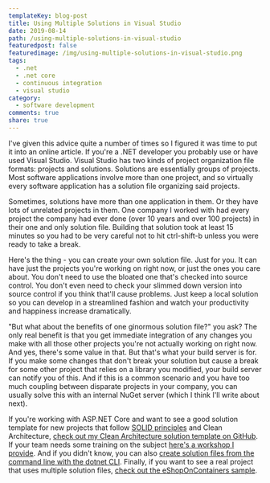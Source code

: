 ```yaml
---
templateKey: blog-post
title: Using Multiple Solutions in Visual Studio
date: 2019-08-14
path: /using-multiple-solutions-in-visual-studio
featuredpost: false
featuredimage: /img/using-multiple-solutions-in-visual-studio.png
tags:
  - .net
  - .net core
  - continuous integration
  - visual studio
category:
  - software development
comments: true
share: true
---
```


I've given this advice quite a number of times so I figured it was time to put it into an online article. If you're a .NET developer you probably use or have used Visual Studio. Visual Studio has two kinds of project organization file formats: projects and solutions. Solutions are essentially groups of projects. Most software applications involve more than one project, and so virtually every software application has a solution file organizing said projects.

Sometimes, solutions have more than one application in them. Or they have lots of unrelated projects in them. One company I worked with had every project the company had ever done (over 10 years and over 100 projects) in their one and only solution file. Building that solution took at least 15 minutes so you had to be very careful not to hit ctrl-shift-b unless you were ready to take a break.

Here's the thing - you can create your own solution file. Just for you. It can have just the projects you're working on right now, or just the ones you care about. You don't need to use the bloated one that's checked into source control. You don't even need to check your slimmed down version into source control if you think that'll cause problems. Just keep a local solution so you can develop in a streamlined fashion and watch your productivity and happiness increase dramatically.

"But what about the benefits of one ginormous solution file?" you ask? The only real benefit is that you get immediate integration of any changes you make with all those other projects you're not actually working on right now. And yes, there's some value in that. But that's what your build server is for. If you make some changes that don't break your solution but cause a break for some other project that relies on a library you modified, your build server can notify you of this. And if this is a common scenario and you have too much coupling between disparate projects in your company, you can usually solve this with an internal NuGet server (which I think I'll write about next).

If you're working with ASP.NET Core and want to see a good solution template for new projects that follow [SOLID principles](https://www.pluralsight.com/courses/csharp-solid-principles) and Clean Architecture, [check out my Clean Architecture solution template on GitHub](https://github.com/ardalis/CleanArchitecture). If your team needs some training on the subject [here's a workshop I provide](https://ardalis.com/clean-architecture-with-aspnet-core). And if you didn't know, you can also [create solution files from the command line with the dotnet CLI](https://ardalis.com/how-to-manage-solution-projects-using-dotnet-cli). Finally, if you want to see a real project that uses multiple solution files, [check out the eShopOnContainers sample](https://github.com/dotnet-architecture/eShopOnContainers).
